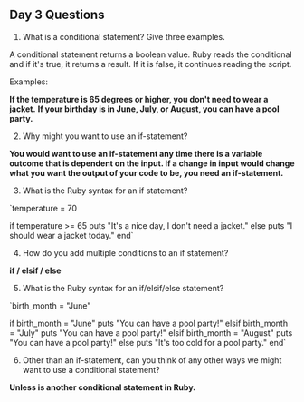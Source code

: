 ## Day 3 Questions

1. What is a conditional statement? Give three examples.

A conditional statement returns a boolean value. Ruby reads the conditional and if it's true, it returns a result. If it is false, it continues reading the script.

Examples:

**If the temperature is 65 degrees or higher, you don't need to wear a jacket.**
**If your birthday is in June, July, or August, you can have a pool party.**

2. Why might you want to use an if-statement?

**You would want to use an if-statement any time there is a variable outcome that is dependent on the input. If a change in input would change what you want the output of your code to be, you need an if-statement.**

3. What is the Ruby syntax for an if statement?

`temperature = 70

if temperature >= 65
  puts "It's a nice day, I don't need a jacket."
else
  puts "I should wear a jacket today."
end`


4. How do you add multiple conditions to an if statement?

**if / elsif / else**

5. What is the Ruby syntax for an if/elsif/else statement?

`birth_month = "June"

if birth_month = "June"
  puts "You can have a pool party!"
elsif birth_month = "July"
  puts "You can have a pool party!"
elsif birth_month = "August"
  puts "You can have a pool party!"
else
  puts "It's too cold for a pool party."
end`

6. Other than an if-statement, can you think of any other ways we might want to use a conditional statement?

**Unless is another conditional statement in Ruby.**
